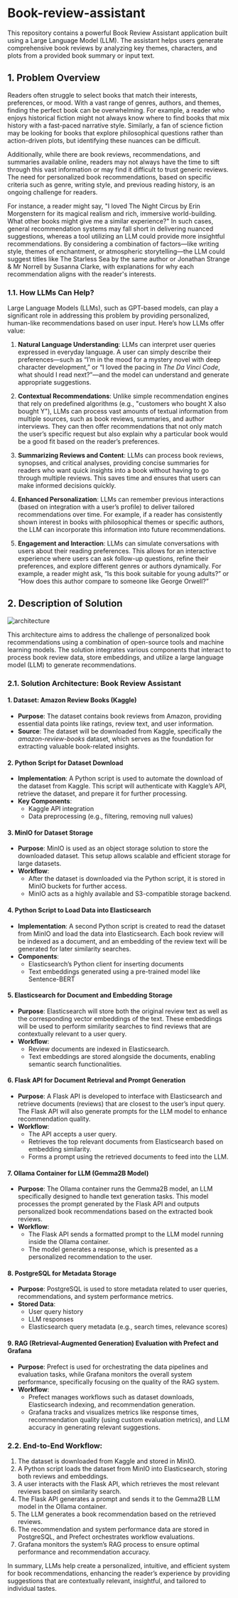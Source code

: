 # Book-review-assistant

This repository contains a powerful Book Review Assistant application built using a Large Language Model (LLM). The assistant helps users generate comprehensive book reviews by analyzing key themes, characters, and plots from a provided book summary or input text. 

## 1. Problem Overview

Readers often struggle to select books that match their interests, preferences, or mood. With a vast range of genres, authors, and themes, finding the perfect book can be overwhelming. For example, a reader who enjoys historical fiction might not always know where to find books that mix history with a fast-paced narrative style. Similarly, a fan of science fiction may be looking for books that explore philosophical questions rather than action-driven plots, but identifying these nuances can be difficult.

Additionally, while there are book reviews, recommendations, and summaries available online, readers may not always have the time to sift through this vast information or may find it difficult to trust generic reviews. The need for personalized book recommendations, based on specific criteria such as genre, writing style, and previous reading history, is an ongoing challenge for readers.

For instance, a reader might say, "I loved The Night Circus by Erin Morgenstern for its magical realism and rich, immersive world-building. What other books might give me a similar experience?" In such cases, general recommendation systems may fall short in delivering nuanced suggestions, whereas a tool utilizing an LLM could provide more insightful recommendations. By considering a combination of factors—like writing style, themes of enchantment, or atmospheric storytelling—the LLM could suggest titles like The Starless Sea by the same author or Jonathan Strange & Mr Norrell by Susanna Clarke, with explanations for why each recommendation aligns with the reader's interests.

### 1.1. How LLMs Can Help?

Large Language Models (LLMs), such as GPT-based models, can play a significant role in addressing this problem by providing personalized, human-like recommendations based on user input. Here’s how LLMs offer value:

1. **Natural Language Understanding**: LLMs can interpret user queries expressed in everyday language. A user can simply describe their preferences—such as “I’m in the mood for a mystery novel with deep character development,” or “I loved the pacing in *The Da Vinci Code*, what should I read next?”—and the model can understand and generate appropriate suggestions.

2. **Contextual Recommendations**: Unlike simple recommendation engines that rely on predefined algorithms (e.g., "customers who bought X also bought Y"), LLMs can process vast amounts of textual information from multiple sources, such as book reviews, summaries, and author interviews. They can then offer recommendations that not only match the user’s specific request but also explain why a particular book would be a good fit based on the reader’s preferences.

3. **Summarizing Reviews and Content**: LLMs can process book reviews, synopses, and critical analyses, providing concise summaries for readers who want quick insights into a book without having to go through multiple reviews. This saves time and ensures that users can make informed decisions quickly.

4. **Enhanced Personalization**: LLMs can remember previous interactions (based on integration with a user’s profile) to deliver tailored recommendations over time. For example, if a reader has consistently shown interest in books with philosophical themes or specific authors, the LLM can incorporate this information into future recommendations.

5. **Engagement and Interaction**: LLMs can simulate conversations with users about their reading preferences. This allows for an interactive experience where users can ask follow-up questions, refine their preferences, and explore different genres or authors dynamically. For example, a reader might ask, “Is this book suitable for young adults?” or “How does this author compare to someone like George Orwell?”


## 2. Description of Solution

![architecture](media/Screenshot%20from%202024-10-07%2010-22-12.png)

This architecture aims to address the challenge of personalized book recommendations using a combination of open-source tools and machine learning models. The solution integrates various components that interact to process book review data, store embeddings, and utilize a large language model (LLM) to generate recommendations.

### 2.1. **Solution Architecture: Book Review Assistant**

#### **1. Dataset: Amazon Review Books (Kaggle)**
- **Purpose**: The dataset contains book reviews from Amazon, providing essential data points like ratings, review text, and user information.
- **Source**: The dataset will be downloaded from Kaggle, specifically the *amazon-review-books* dataset, which serves as the foundation for extracting valuable book-related insights.

#### **2. Python Script for Dataset Download**
- **Implementation**: A Python script is used to automate the download of the dataset from Kaggle. This script will authenticate with Kaggle’s API, retrieve the dataset, and prepare it for further processing.
- **Key Components**:
  - Kaggle API integration
  - Data preprocessing (e.g., filtering, removing null values)

#### **3. MinIO for Dataset Storage**
- **Purpose**: MinIO is used as an object storage solution to store the downloaded dataset. This setup allows scalable and efficient storage for large datasets.
- **Workflow**:
  - After the dataset is downloaded via the Python script, it is stored in MinIO buckets for further access.
  - MinIO acts as a highly available and S3-compatible storage backend.

#### **4. Python Script to Load Data into Elasticsearch**
- **Implementation**: A second Python script is created to read the dataset from MinIO and load the data into Elasticsearch. Each book review will be indexed as a document, and an embedding of the review text will be generated for later similarity searches.
- **Components**:
  - Elasticsearch’s Python client for inserting documents
  - Text embeddings generated using a pre-trained model like Sentence-BERT

#### **5. Elasticsearch for Document and Embedding Storage**
- **Purpose**: Elasticsearch will store both the original review text as well as the corresponding vector embeddings of the text. These embeddings will be used to perform similarity searches to find reviews that are contextually relevant to a user query.
- **Workflow**:
  - Review documents are indexed in Elasticsearch.
  - Text embeddings are stored alongside the documents, enabling semantic search functionalities.

#### **6. Flask API for Document Retrieval and Prompt Generation**
- **Purpose**: A Flask API is developed to interface with Elasticsearch and retrieve documents (reviews) that are closest to the user’s input query. The Flask API will also generate prompts for the LLM model to enhance recommendation quality.
- **Workflow**:
  - The API accepts a user query.
  - Retrieves the top relevant documents from Elasticsearch based on embedding similarity.
  - Forms a prompt using the retrieved documents to feed into the LLM.

#### **7. Ollama Container for LLM (Gemma2B Model)**
- **Purpose**: The Ollama container runs the Gemma2B model, an LLM specifically designed to handle text generation tasks. This model processes the prompt generated by the Flask API and outputs personalized book recommendations based on the extracted book reviews.
- **Workflow**:
  - The Flask API sends a formatted prompt to the LLM model running inside the Ollama container.
  - The model generates a response, which is presented as a personalized recommendation to the user.

#### **8. PostgreSQL for Metadata Storage**
- **Purpose**: PostgreSQL is used to store metadata related to user queries, recommendations, and system performance metrics.
- **Stored Data**:
  - User query history
  - LLM responses
  - Elasticsearch query metadata (e.g., search times, relevance scores)

#### **9. RAG (Retrieval-Augmented Generation) Evaluation with Prefect and Grafana**
- **Purpose**: Prefect is used for orchestrating the data pipelines and evaluation tasks, while Grafana monitors the overall system performance, specifically focusing on the quality of the RAG system.
- **Workflow**:
  - Prefect manages workflows such as dataset downloads, Elasticsearch indexing, and recommendation generation.
  - Grafana tracks and visualizes metrics like response times, recommendation quality (using custom evaluation metrics), and LLM accuracy in generating relevant suggestions.

### 2.2. **End-to-End Workflow:**
1. The dataset is downloaded from Kaggle and stored in MinIO.
2. A Python script loads the dataset from MinIO into Elasticsearch, storing both reviews and embeddings.
3. A user interacts with the Flask API, which retrieves the most relevant reviews based on similarity search.
4. The Flask API generates a prompt and sends it to the Gemma2B LLM model in the Ollama container.
5. The LLM generates a book recommendation based on the retrieved reviews.
6. The recommendation and system performance data are stored in PostgreSQL, and Prefect orchestrates workflow evaluations.
7. Grafana monitors the system’s RAG process to ensure optimal performance and recommendation accuracy.

In summary, LLMs help create a personalized, intuitive, and efficient system for book recommendations, enhancing the reader’s experience by providing suggestions that are contextually relevant, insightful, and tailored to individual tastes.
